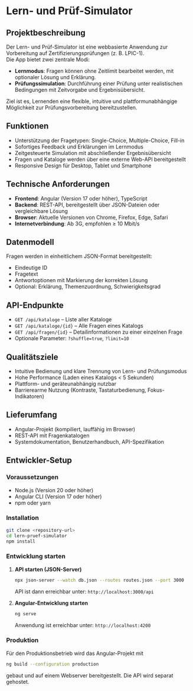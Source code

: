 
# Lern- und Prüf-Simulator

## Projektbeschreibung
Der Lern- und Prüf-Simulator ist eine webbasierte Anwendung zur Vorbereitung auf Zertifizierungsprüfungen (z. B. LPIC-1).  
Die App bietet zwei zentrale Modi:  
- **Lernmodus**: Fragen können ohne Zeitlimit bearbeitet werden, mit optionaler Lösung und Erklärung.  
- **Prüfungssimulation**: Durchführung einer Prüfung unter realistischen Bedingungen mit Zeitvorgabe und Ergebnisübersicht.  

Ziel ist es, Lernenden eine flexible, intuitive und plattformunabhängige Möglichkeit zur Prüfungsvorbereitung bereitzustellen.

## Funktionen
- Unterstützung der Fragetypen: Single-Choice, Multiple-Choice, Fill-in  
- Sofortiges Feedback und Erklärungen im Lernmodus  
- Zeitgesteuerte Simulation mit abschließender Ergebnisübersicht  
- Fragen und Kataloge werden über eine externe Web-API bereitgestellt  
- Responsive Design für Desktop, Tablet und Smartphone  

## Technische Anforderungen
- **Frontend**: Angular (Version 17 oder höher), TypeScript  
- **Backend**: REST-API, bereitgestellt über JSON-Dateien oder vergleichbare Lösung  
- **Browser**: Aktuelle Versionen von Chrome, Firefox, Edge, Safari  
- **Internetverbindung**: Ab 3G, empfohlen ≥ 10 Mbit/s  

## Datenmodell
Fragen werden in einheitlichem JSON-Format bereitgestellt:  
- Eindeutige ID  
- Fragetext  
- Antwortoptionen mit Markierung der korrekten Lösung  
- Optional: Erklärung, Themenzuordnung, Schwierigkeitsgrad  

## API-Endpunkte
- `GET /api/kataloge` – Liste aller Kataloge  
- `GET /api/kataloge/{id}` – Alle Fragen eines Katalogs  
- `GET /api/fragen/{id}` – Detailinformationen zu einer einzelnen Frage  
- Optionale Parameter: `?shuffle=true`, `?limit=10`  

## Qualitätsziele
- Intuitive Bedienung und klare Trennung von Lern- und Prüfungsmodus  
- Hohe Performance (Laden eines Katalogs < 5 Sekunden)  
- Plattform- und geräteunabhängig nutzbar  
- Barrierearme Nutzung (Kontraste, Tastaturbedienung, Fokus-Indikatoren)  

## Lieferumfang
- Angular-Projekt (kompiliert, lauffähig im Browser)  
- REST-API mit Fragenkatalogen  
- Systemdokumentation, Benutzerhandbuch, API-Spezifikation  

## Entwickler-Setup
### Voraussetzungen
- Node.js (Version 20 oder höher)  
- Angular CLI (Version 17 oder höher)  
- npm oder yarn  

### Installation
```bash
git clone <repository-url>
cd lern-pruef-simulator
npm install
```

### Entwicklung starten
1. **API starten (JSON-Server)**  
   ```bash
   npx json-server --watch db.json --routes routes.json --port 3000
   ```
   API ist dann erreichbar unter: `http://localhost:3000/api`

2. **Angular-Entwicklung starten**  
   ```bash
   ng serve
   ```
   Anwendung ist erreichbar unter: `http://localhost:4200`

### Produktion
Für den Produktionsbetrieb wird das Angular-Projekt mit  
```bash
ng build --configuration production
```  
gebaut und auf einem Webserver bereitgestellt. Die API wird separat gehostet.
